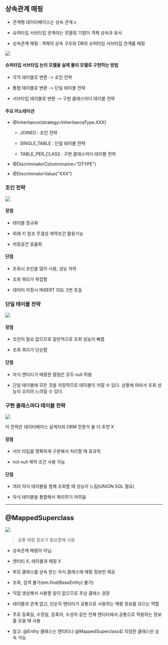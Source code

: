 ## 상속관계 매핑

- 관계형 데이터베이스는 상속 관계 x 

- 슈퍼타입 서브타입 관계라는 모델링 기법이 객체 상속과 유사

- 상속관계 매핑 : 객체의 상속 구조와 DB의 슈퍼타입 서브타입 관계를 매핑

![](https://s3.us-west-2.amazonaws.com/secure.notion-static.com/f6ba6475-4ce3-43db-907d-ef1ab0b77673/%E1%84%89%E1%85%B3%E1%84%8F%E1%85%B3%E1%84%85%E1%85%B5%E1%86%AB%E1%84%89%E1%85%A3%E1%86%BA_2021-08-24_%E1%84%8B%E1%85%A9%E1%84%92%E1%85%AE_3.05.49.png?X-Amz-Algorithm=AWS4-HMAC-SHA256&X-Amz-Credential=AKIAT73L2G45O3KS52Y5%2F20210824%2Fus-west-2%2Fs3%2Faws4_request&X-Amz-Date=20210824T061127Z&X-Amz-Expires=86400&X-Amz-Signature=4c3478be85851049c973512e67c7cdfdebfad9fde6eb37138392ff16d9006b24&X-Amz-SignedHeaders=host&response-content-disposition=filename%20%3D%22%25E1%2584%2589%25E1%2585%25B3%25E1%2584%258F%25E1%2585%25B3%25E1%2584%2585%25E1%2585%25B5%25E1%2586%25AB%25E1%2584%2589%25E1%2585%25A3%25E1%2586%25BA%25202021-08-24%2520%25E1%2584%258B%25E1%2585%25A9%25E1%2584%2592%25E1%2585%25AE%25203.05.49.png%22)


#### 슈퍼타입 서브타입 논리 모델을 실제 물리 모델로 구현하는 방법

- 각각 테이블로 변환 -> 조인 전략

- 통합 테이블로 변환 -> 단일 테이블 전략

- 서브타입 테이블로 변환 -> 구현 클래스마다 테이블 전략


#### 주요 어노테이션

- @Inheritance(strategy=InheritanceType.XXX)

    - JOINED : 조인 전략
    
    - SINGLE_TABLE : 단일 테이블 전략
    
    - TABLE_PER_CLASS : 구현 클래스마다 테이블 전략
    
- @DiscriminatorColumn(name="DTYPE")

- @DiscriminatorValue("XXX")


### 조인 전략

![](https://s3.us-west-2.amazonaws.com/secure.notion-static.com/b0ea4cd5-247a-4b99-ae21-e36293cfc9ae/%E1%84%89%E1%85%B3%E1%84%8F%E1%85%B3%E1%84%85%E1%85%B5%E1%86%AB%E1%84%89%E1%85%A3%E1%86%BA_2021-08-24_%E1%84%8B%E1%85%A9%E1%84%92%E1%85%AE_3.09.06.png?X-Amz-Algorithm=AWS4-HMAC-SHA256&X-Amz-Credential=AKIAT73L2G45O3KS52Y5%2F20210824%2Fus-west-2%2Fs3%2Faws4_request&X-Amz-Date=20210824T061202Z&X-Amz-Expires=86400&X-Amz-Signature=dee62d0969105e5df63a3651137dc06c921989f53f60924b73beea3c7b538867&X-Amz-SignedHeaders=host&response-content-disposition=filename%20%3D%22%25E1%2584%2589%25E1%2585%25B3%25E1%2584%258F%25E1%2585%25B3%25E1%2584%2585%25E1%2585%25B5%25E1%2586%25AB%25E1%2584%2589%25E1%2585%25A3%25E1%2586%25BA%25202021-08-24%2520%25E1%2584%258B%25E1%2585%25A9%25E1%2584%2592%25E1%2585%25AE%25203.09.06.png%22)


#### 장점

- 테이블 정규화

- 외래 키 참조 무결성 제약조건 활용가능

- 저장공간 효율화


#### 단점

- 조회시 조인을 많이 사용, 성능 저하

- 조회 쿼리가 복잡함

- 데이터 저장시 INSERT SQL 2번 호출


### 단일 테이블 전략

![](https://s3.us-west-2.amazonaws.com/secure.notion-static.com/7fb255fa-105b-4a68-8383-9e6709520bda/%E1%84%89%E1%85%B3%E1%84%8F%E1%85%B3%E1%84%85%E1%85%B5%E1%86%AB%E1%84%89%E1%85%A3%E1%86%BA_2021-08-24_%E1%84%8B%E1%85%A9%E1%84%92%E1%85%AE_3.13.18.png?X-Amz-Algorithm=AWS4-HMAC-SHA256&X-Amz-Credential=AKIAT73L2G45O3KS52Y5%2F20210824%2Fus-west-2%2Fs3%2Faws4_request&X-Amz-Date=20210824T061828Z&X-Amz-Expires=86400&X-Amz-Signature=88880b0de74a74dd1382268c9127b11f4b6c7756343aa89c03518434896a9542&X-Amz-SignedHeaders=host&response-content-disposition=filename%20%3D%22%25E1%2584%2589%25E1%2585%25B3%25E1%2584%258F%25E1%2585%25B3%25E1%2584%2585%25E1%2585%25B5%25E1%2586%25AB%25E1%2584%2589%25E1%2585%25A3%25E1%2586%25BA%25202021-08-24%2520%25E1%2584%258B%25E1%2585%25A9%25E1%2584%2592%25E1%2585%25AE%25203.13.18.png%22)

#### 장점

- 조인이 필요 없으므로 일반적으로 조회 성능이 빠름

- 조회 쿼리가 단순함

#### 단점

- 자식 엔티티가 매핑한 컬럼은 모두 null 허용

- 단일 테이블에 모든 것을 저장하므로 테이블이 커질 수 있다. 상황에 따라서 조회 성능이 오히려 느려질 수 있다.


### 구현 클래스마다 테이블 전략

![](https://s3.us-west-2.amazonaws.com/secure.notion-static.com/195ff6d8-c932-4273-992b-58b9e631f74c/%E1%84%89%E1%85%B3%E1%84%8F%E1%85%B3%E1%84%85%E1%85%B5%E1%86%AB%E1%84%89%E1%85%A3%E1%86%BA_2021-08-24_%E1%84%8B%E1%85%A9%E1%84%92%E1%85%AE_3.17.45.png?X-Amz-Algorithm=AWS4-HMAC-SHA256&X-Amz-Credential=AKIAT73L2G45O3KS52Y5%2F20210824%2Fus-west-2%2Fs3%2Faws4_request&X-Amz-Date=20210824T061856Z&X-Amz-Expires=86400&X-Amz-Signature=7974156542124eba356d4d66c2020c27c9caf1df2e35c6162b34a07120269b68&X-Amz-SignedHeaders=host&response-content-disposition=filename%20%3D%22%25E1%2584%2589%25E1%2585%25B3%25E1%2584%258F%25E1%2585%25B3%25E1%2584%2585%25E1%2585%25B5%25E1%2586%25AB%25E1%2584%2589%25E1%2585%25A3%25E1%2586%25BA%25202021-08-24%2520%25E1%2584%258B%25E1%2585%25A9%25E1%2584%2592%25E1%2585%25AE%25203.17.45.png%22)

이 전략은 데이터베이스 설계자와 ORM 전문가 둘 다 추천 X

#### 장점

- 서브 타입을 명확하게 구분해서 처리할 때 효과적

- not null 제약 조건 사용 가능

#### 단점

- 여러 자식 테이블을 함께 조회할 때 성능이 느림(UNION SQL 필요)

- 자식 테이블을 통합해서 쿼리하기 어려움

---

## @MappedSuperclass

![](https://s3.us-west-2.amazonaws.com/secure.notion-static.com/d4ad3462-b7a8-4556-9052-ee11cfc8bc96/%E1%84%89%E1%85%B3%E1%84%8F%E1%85%B3%E1%84%85%E1%85%B5%E1%86%AB%E1%84%89%E1%85%A3%E1%86%BA_2021-08-24_%E1%84%8B%E1%85%A9%E1%84%92%E1%85%AE_3.23.05.png?X-Amz-Algorithm=AWS4-HMAC-SHA256&X-Amz-Credential=AKIAT73L2G45O3KS52Y5%2F20210824%2Fus-west-2%2Fs3%2Faws4_request&X-Amz-Date=20210824T062535Z&X-Amz-Expires=86400&X-Amz-Signature=84baf8a90891bc67c17e0bc799e6f897e241cf1fa90e12fd0aa905c4f31b8516&X-Amz-SignedHeaders=host&response-content-disposition=filename%20%3D%22%25E1%2584%2589%25E1%2585%25B3%25E1%2584%258F%25E1%2585%25B3%25E1%2584%2585%25E1%2585%25B5%25E1%2586%25AB%25E1%2584%2589%25E1%2585%25A3%25E1%2586%25BA%25202021-08-24%2520%25E1%2584%258B%25E1%2585%25A9%25E1%2584%2592%25E1%2585%25AE%25203.23.05.png%22)

> 공통 매핑 정보가 필요할때 사용

- 상속관계 매핑이 아님.

- 엔티티 X, 테이블과 매핑 X

- 부모 클래스를 상속 받는 자식 클래스에 매핑 정보만 제공

- 조회, 검색 불가(em.find(BaseEntity) 불가)

- 직접 생성해서 사용할 일이 없으므로 추상 클래스 권장

- 테이블과 관계 없고, 단순히 엔티티가 공통으로 사용하는 매핑 정보를 모으는 역할

- 주로 등록일, 수정일, 등록자, 수성자 같은 전체 엔티티에서 공통으로 적용하는 정보를 모을 때 사용

- 참고: @Entity 클래스는 엔티티나 @MappedSuperclass로 지정한 클래스만 상속 가능
 
